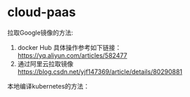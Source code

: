 # cloud-paas

拉取Google镜像的方法:

1. docker Hub 具体操作参考如下链接：
https://yq.aliyun.com/articles/582477
2. 通过阿里云拉取镜像
https://blog.csdn.net/yjf147369/article/details/80290881

本地编译kubernetes的方法：

